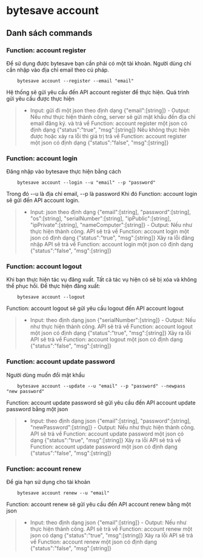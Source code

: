 # bytesave account

## Danh sách commands

### Function: account register
Để sử dụng được bytesave bạn cần phải có một tài khoản.
Người dùng chỉ cần nhập vào địa chỉ email theo cú pháp.
```
    bytesave account --register --email "email"
```
Hệ thống sẽ gửi yêu cầu đến API account register để thực hiện. Quá trình gửi yêu cầu được thực hiện
>   - Input: 
    gửi đi một json theo định dạng {"email":[string]} 
    - Output:
    Nếu như thực hiện thành công, server sẽ gửi mật khẩu đến địa chỉ email đăng ký. và trả về Function: account register một json có định dạng {"status":"true", "msg":[string]}
    Nếu không thực hiện được hoặc xảy ra lỗi thì giá trị trả về Function: account register một json có định dạng {"status":"false", "msg":[string]}

### Function: account login
Đăng nhập vào bytesave thực hiện bằng cách
```
    bytesave account --login --u "email" --p "password"
```
Trong đó --u là địa chỉ email, --p là password
Khi đó Function: account login sẽ gửi đến API account login.
>   - Input: 
    json theo định dạng {"email":[string], "password":[string], "os":[string], "serialNumber":[string], "ipPublic":[string], "ipPrivate":[string], "nameComputer":[string]}
    - Output:
    Nếu như thực hiện thành công. API sẽ trả về Function: account login một json có định dạng {"status":"true", "msg":[string]}
    Xảy ra lỗi đăng nhập API sẽ trả về Function: account login một json có định dạng {"status":"false", "msg":[string]}

### Function: account logout
Khi bạn thực hiện tác vụ đăng xuất. Tất cả tác vụ hiện có sẽ bị xóa và không thể phục hồi.
Để thực hiện đăng xuất:
```
    bytesave account --logout
```
Function: account logout sẽ gửi yêu cầu logout đến API account logout
>   - Input: 
    theo định dạng json {"serialNumber":[string]}
    - Output:
    Nếu như thực hiện thành công. API sẽ trả về Function: account logout một json có định dạng {"status":"true", "msg":[string]}
    Xảy ra lỗi API sẽ trả về Function: account logout một json có định dạng {"status":"false", "msg":[string]}

### Function: account update password
Người dùng muốn đổi mật khẩu
```
    bytesave account --update --u "email" --p "password" --newpass "new password"
```
Function: account update password sẽ gửi yêu cầu đến API account update password bằng một json
>   - Input: 
    theo định dạng json {"email":[string], "password":[string], "newPassword":[string]}
    - Output:
    Nếu như thực hiện thành công. API sẽ trả về Function: account update password một json có dạng {"status":"true", "msg":[string]}
    Xảy ra lỗi API sẽ trả về Function: account update password một json có định dạng {"status":"false", "msg":[string]}
### Function: account renew 
Để gia hạn sử dụng cho tài khoản
```
    bytesave account renew --u "email"
```
Function: account renew sẽ gửi yêu cầu đến API account renew bằng một json 
>   - Input: 
    theo định dạng json {"email":[string]}
    - Output:
    Nếu như thực hiện thành công. API sẽ trả về Function: account renew một json có dạng {"status":"true", "msg":[string]}
    Xảy ra lỗi API sẽ trả về Function: account renew một json có định dạng {"status":"false", "msg":[string]}
